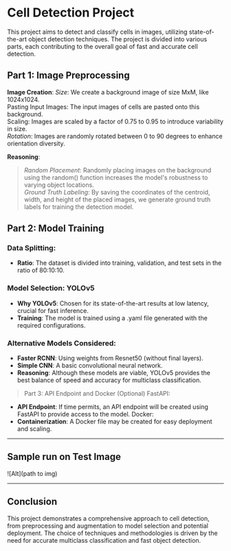 # Cell Detection Project

This project aims to detect and classify cells in images, utilizing state-of-the-art object detection techniques. The project is divided into various parts, each contributing to the overall goal of fast and accurate cell detection.

## Part 1: Image Preprocessing

**Image Creation**:
*Size*: We create a background image of size MxM, like 1024x1024.  
Pasting Input Images: The input images of cells are pasted onto this background.   
Scaling: Images are scaled by a factor of 0.75 to 0.95 to introduce variability in size.   
*Rotation*: Images are randomly rotated between 0 to 90 degrees to enhance orientation diversity.  

**Reasoning**:
>*Random Placement*: Randomly placing images on the background using the random() function increases the model's robustness to varying object locations.  
*Ground Truth Labeling*: By saving the coordinates of the centroid, width, and height of the placed images, we generate ground truth labels for training the detection model.

## Part 2: Model Training

### Data Splitting:
- **Ratio**: The dataset is divided into training, validation, and test sets in the ratio of 80:10:10.

### Model Selection: YOLOv5
- **Why YOLOv5**: Chosen for its state-of-the-art results at low latency, crucial for fast inference.
- **Training**: The model is trained using a .yaml file generated with the required configurations.

### Alternative Models Considered:
- **Faster RCNN**: Using weights from Resnet50 (without final layers).
- **Simple CNN**: A basic convolutional neural network.
- **Reasoning**: Although these models are viable, YOLOv5 provides the best balance of speed and accuracy for multiclass classification.

>Part 3: API Endpoint and Docker (Optional)
FastAPI:
- **API Endpoint**: If time permits, an API endpoint will be created using FastAPI to provide access to the model.
Docker:
- **Containerization**: A Docker file may be created for easy deployment and scaling.
---
## Sample run on Test Image

![Alt](path to img)

---
## Conclusion

This project demonstrates a comprehensive approach to cell detection, from preprocessing and augmentation to model selection and potential deployment. The choice of techniques and methodologies is driven by the need for accurate multiclass classification and fast object detection.
